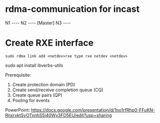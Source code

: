 # rdma-communication for incast
N1      ----
N2      ----     [Master]
N3      ----
# Create RXE interface

`sudo rdma link add <netdev>rxe type rxe netdev <netdev>`

sudo apt install ibverbs-utils

Prerequisite:
1. Create protection domain (PD)
2. Create send/receive completion queue (CQ)
3. Create queue pairs (QP)
4. Pooling for events


PowerPoint: https://docs.google.com/presentation/d/1no1rfRhp0-FFuKN-RnxrxktSyOTxnhS5j40Wv3FD5EU/edit?usp=sharing
